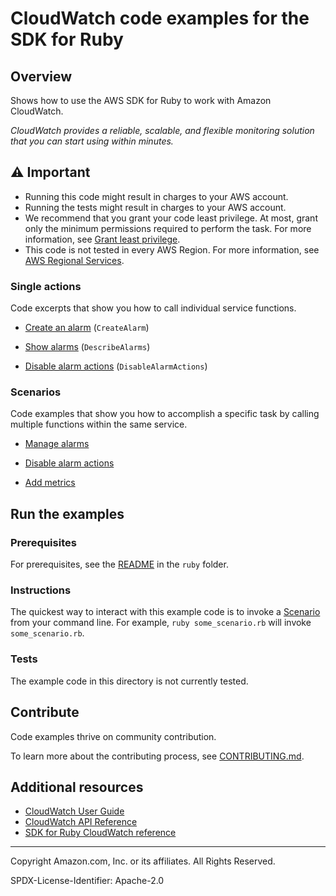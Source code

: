 <!--Generated by WRITEME on 2023-04-06 17:20:16.899041 (UTC)-->

# CloudWatch code examples for the SDK for Ruby

## Overview

Shows how to use the AWS SDK for Ruby to work with Amazon CloudWatch.

*CloudWatch provides a reliable, scalable, and flexible monitoring solution that you can start using within minutes.*

## ⚠ Important

* Running this code might result in charges to your AWS account.
* Running the tests might result in charges to your AWS account.
* We recommend that you grant your code least privilege. At most, grant only the minimum permissions required to perform the task. For more information, see [Grant least privilege](https://docs.aws.amazon.com/IAM/latest/UserGuide/best-practices.html#grant-least-privilege).
* This code is not tested in every AWS Region. For more information, see [AWS Regional Services](https://aws.amazon.com/about-aws/global-infrastructure/regional-product-services).

### Single actions
Code excerpts that show you how to call individual service functions.

* [Create an alarm](./cw-ruby-example-create-alarm.rb) (`CreateAlarm`)

* [Show alarms](./cw-ruby-example-show-alarms.rb) (`DescribeAlarms`)

* [Disable alarm actions](./cw-ruby-example-alarm-actions.rb) (`DisableAlarmActions`)



### Scenarios
Code examples that show you how to accomplish a specific task by calling multiple functions within the same service.

* [Manage alarms](./cw-ruby-example-alarm-basics.rb)

* [Disable alarm actions](./cw-ruby-example-alarm-actions.rb)

* [Add metrics](./cw-ruby-example-metrics-basics.rb)
## Run the examples

### Prerequisites


For prerequisites, see the [README](../../README.md#Prerequisites) in the `ruby` folder.


### Instructions
<!--custom.instructions.start-->
The quickest way to interact with this example code is to invoke a [Scenario](#Scenarios) from your command line. For example, `ruby some_scenario.rb` will invoke `some_scenario.rb`.
<!--custom.instructions.end-->


### Tests
<!--custom.tests.start-->
The example code in this directory is not currently tested.

## Contribute
Code examples thrive on community contribution.

To learn more about the contributing process, see [CONTRIBUTING.md](../../../CONTRIBUTING.md).
<!--custom.tests.end-->


## Additional resources

* [CloudWatch User Guide](https://docs.aws.amazon.com/AmazonCloudWatch/latest/monitoring/WhatIsCloudWatch.html)
* [CloudWatch API Reference](https://docs.aws.amazon.com/AmazonCloudWatch/latest/APIReference/Welcome.html)
* [SDK for Ruby CloudWatch reference](https://docs.aws.amazon.com/sdk-for-ruby/v3/api/Aws/CloudWatch.html)

---

Copyright Amazon.com, Inc. or its affiliates. All Rights Reserved.

SPDX-License-Identifier: Apache-2.0